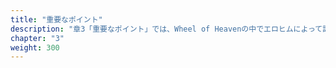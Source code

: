 ```yaml
---
title: "重要なポイント"
description: "章3「重要なポイント」では、Wheel of Heavenの中でエロヒムによって設計された地球の生命についての探求から得られた主要な洞察を凝縮します。地球外生命体によるインテリジェントデザインと無作為な進化の概念、この仮説の下でのさまざまな宗教的信念の統合、宇宙生命体の影響を認識することによる人間の意識の変革的なシフトなどの重要なテーマを再検討します。この章は、そのような啓示が人類の歴史、発展、そして私たちの宇宙における理解に与える広範な影響を包括的に示しています。"
chapter: "3"
weight: 300
---
```

